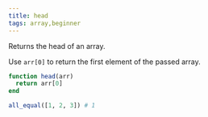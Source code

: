 ```yaml
---
title: head
tags: array,beginner
---
```


Returns the head of an array.

Use `arr[0]` to return the first element of the passed array.

```jl
function head(arr)
  return arr[0]
end
```

```jl
all_equal([1, 2, 3]) # 1
```
